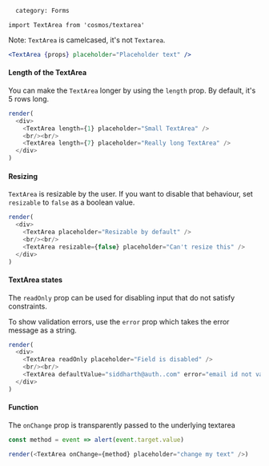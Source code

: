 ```meta
  category: Forms
```

`import TextArea from 'cosmos/textarea'`

Note: `TextArea` is camelcased, it's not `Textarea`.

```jsx
<TextArea {props} placeholder="Placeholder text" />
```

#### Length of the TextArea

You can make the `TextArea` longer by using the `length` prop. By default, it's 5 rows long.

```js multiple
render(
  <div>
    <TextArea length={1} placeholder="Small TextArea" />
    <br/><br/>
    <TextArea length={7} placeholder="Really long TextArea" />
  </div>
)
```

#### Resizing

`TextArea` is resizable by the user. If you want to disable that behaviour, set `resizable` to `false` as a boolean value.

```js multiple
render(
  <div>
    <TextArea placeholder="Resizable by default" />
    <br/><br/>
    <TextArea resizable={false} placeholder="Can't resize this" />
  </div>
)
```

#### TextArea states

The `readOnly` prop can be used for disabling input that do not satisfy constraints.

To show validation errors, use the `error` prop which takes the error message as a string.

```js multiple
render(
  <div>
    <TextArea readOnly placeholder="Field is disabled" />
    <br/><br/>
    <TextArea defaultValue="siddharth@auth..com" error="email id not valid" />
  </div>
)
```

#### Function

The `onChange` prop is transparently passed to the underlying textarea

```js multiple
const method = event => alert(event.target.value)

render(<TextArea onChange={method} placeholder="change my text" />)
```
